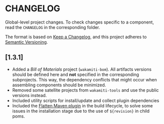 # CHANGELOG

Global-level project changes. To check changes specific to a component,
read the `CHANGELOG` in the corresponding folder.

The format is based on [Keep a Changelog][1],
and this project adheres to [Semantic Versioning][2].

## [1.3.1] 

- Added a *Bill of Materials* project (`wakamiti-bom`). All artifacts versions should
be defined here and **not** specified in the corresponding subprojects. This way, the 
dependency conflicts that might occur when assembling components should be minimized.
- Removed some satellite projects from `wakamiti-tools` and use the public versions instead.
- Included utility scripts for install/update and collect plugin dependencies
- Included the [Flatten Maven plugin](https://www.mojohaus.org/flatten-maven-plugin/) in 
the build lifecycle, to solve some issues in the installation stage due to the use of
`${revision}` in child poms.


[1]: <https://keepachangelog.com/en/1.0.0/>
[2]: <https://semver.org>